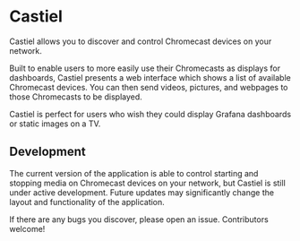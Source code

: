 # Castiel

Castiel allows you to discover and control Chromecast devices on your network.

Built to enable users to more easily use their Chromecasts as displays for
dashboards, Castiel presents a web interface which shows a list of available
Chromecast devices. You can then send videos, pictures, and webpages to those
Chromecasts to be displayed.

Castiel is perfect for users who wish they could display Grafana dashboards or
static images on a TV.

## Development

The current version of the application is able to control starting and stopping
media on Chromecast devices on your network, but Castiel is still under active
development. Future updates may significantly change the layout and
functionality of the application.

If there are any bugs you discover, please open an issue. Contributors welcome!
